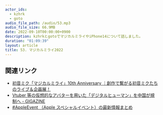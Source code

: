 ```yaml
---
actor_ids:
  - kzhrk
  - goto
audio_file_path: /audio/53.mp3
audio_file_size: 66.9MB
date: 2022-09-10T00:00:00+0900
description: kzhrkとgotoでマジカルミライやiPhone14について話しました。
duration: "01:09:39"
layout: article
title: 53. マジカルミライ2022
---
```


<!-- prettier-ignore-start -->

## 関連リンク

- [初音ミク「マジカルミライ」10th Anniversary ｜創作で繋がる初音ミクたちのライブ＆企画展！](https://magicalmirai.com/10th/)
- [Vtuber 等の仮想的なアバターを用いた「デジタルヒューマン」を中国が規制へ - GIGAZINE](https://gigazine.net/news/20220905-digital-humans/)
- [#AppleEvent （Apple スペシャルイベント）の最新情報まとめ](https://iphone-mania.jp/tag/special-event/)
<!-- prettier-ignore-end -->
